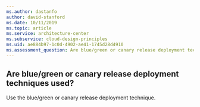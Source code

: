 ```yaml
---
ms.author: dastanfo
author: david-stanford
ms.date: 10/11/2019
ms.topic: article
ms.service: architecture-center
ms.subservice: cloud-design-principles
ms.uid: ae884b97-1c0d-4902-ae41-1745d28d4910
ms.assessment_question: Are blue/green or canary release deployment techniques used?
---
```

## Are blue/green or canary release deployment techniques used?


Use the blue/green or canary release deployment technique.